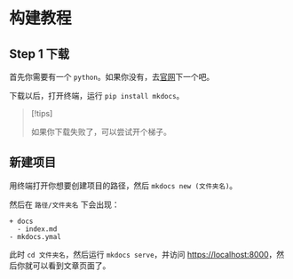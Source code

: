 # 构建教程

## Step 1 下载

首先你需要有一个 `python`。如果你没有，去[官网](https://python.org)下一个吧。

下载以后，打开终端，运行 `pip install mkdocs`。

> [!tips]
>
> 如果你下载失败了，可以尝试开个梯子。

## 新建项目

用终端打开你想要创建项目的路径，然后 `mkdocs new (文件夹名)`。

然后在 `路径/文件夹名` 下会出现：

```
+ docs
  - index.md
- mkdocs.ymal
```

此时 `cd 文件夹名`，然后运行 `mkdocs serve`，并访问 <https://localhost:8000>，然后你就可以看到文章页面了。

